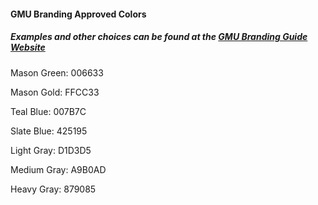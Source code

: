 #### GMU Branding Approved Colors
##### Examples and other choices can be found at the <a href="http://https://brand.gmu.edu/visual-identity-and-style/color/" target="_blank" rel="noopener">GMU Branding Guide Website</a>

Mason Green:    006633

Mason Gold:    FFCC33

Teal Blue:    007B7C

Slate Blue:    425195

Light Gray:    D1D3D5

Medium Gray:    A9B0AD

Heavy Gray:    879085
